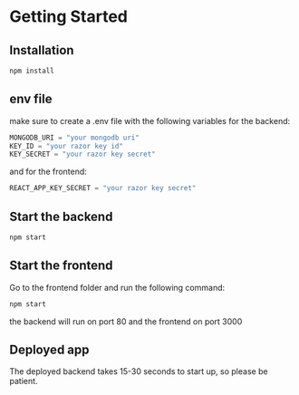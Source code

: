 # Getting Started

## Installation

```bash
npm install
```

## env file

make sure to create a .env file with the following variables for the backend:

```javascript
MONGODB_URI = "your mongodb uri"
KEY_ID = "your razor key id"
KEY_SECRET = "your razor key secret"
```

and for the frontend:

```javascript
REACT_APP_KEY_SECRET = "your razor key secret"
```

## Start the backend

```bash
npm start
```

## Start the frontend

Go to the frontend folder and run the following command:

```bash
npm start
```
the backend will run on port 80 and the frontend on port 3000

## Deployed app

The deployed backend takes 15-30 seconds to start up, so please be patient.




